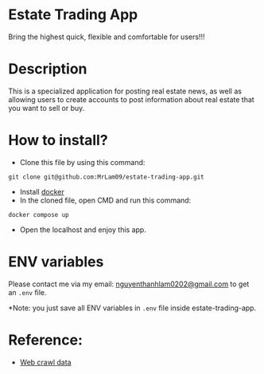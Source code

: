# Estate Trading App 
Bring the highest quick, flexible and comfortable for users!!!

# Description
This is a specialized application for posting real estate news, as well as allowing users to create accounts to post information about real estate that you want to sell or buy.

# How to install?
* Clone this file by using this command:
```
git clone git@github.com:MrLam09/estate-trading-app.git
```
* Install [docker](https://www.docker.com/)
* In the cloned file, open CMD and run this command:
```
docker compose up
```
* Open the localhost and enjoy this app.

# ENV variables
Please contact me via my email: nguyenthanhlam0202@gmail.com to get an `.env` file.

*Note: you just save all ENV variables in `.env` file inside estate-trading-app.
# Reference:
* [Web crawl data](https://bds.com.vn)
